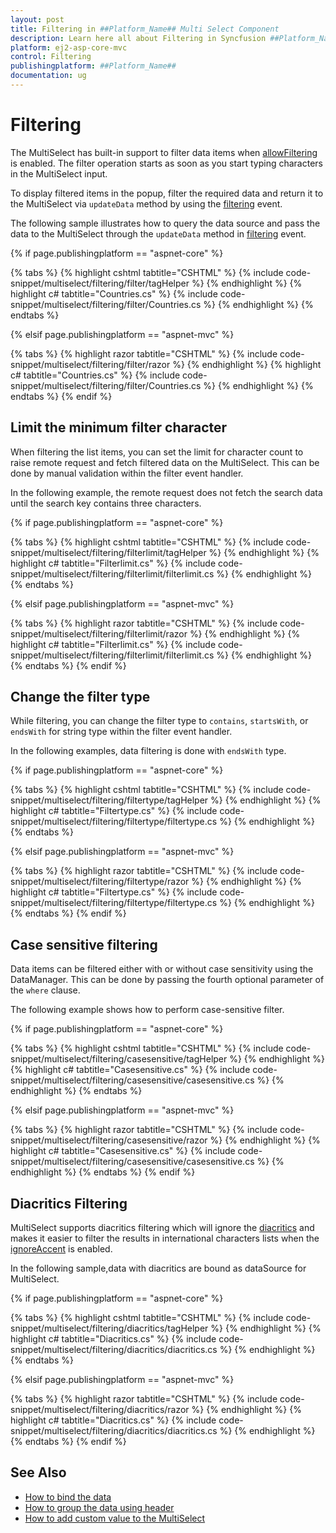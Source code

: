 ```yaml
---
layout: post
title: Filtering in ##Platform_Name## Multi Select Component
description: Learn here all about Filtering in Syncfusion ##Platform_Name## Multi Select component and more.
platform: ej2-asp-core-mvc
control: Filtering
publishingplatform: ##Platform_Name##
documentation: ug
---
```



# Filtering

The MultiSelect has built-in support to filter data items when [allowFiltering](https://help.syncfusion.com/cr/cref_files/aspnetcore-js2/Syncfusion.EJ2~Syncfusion.EJ2.DropDowns.MultiSelect~AllowFiltering.html) is enabled. The filter
operation starts as soon as you start typing characters in the MultiSelect input.

To display filtered items in the popup, filter the required data and return it to the MultiSelect
via `updateData` method by using the [filtering](https://help.syncfusion.com/cr/cref_files/aspnetcore-js2/Syncfusion.EJ2~Syncfusion.EJ2.DropDowns.MultiSelect~Filtering.html) event.

The following sample illustrates how to query the data source and pass the data to the MultiSelect
through the `updateData` method in [filtering](https://help.syncfusion.com/cr/cref_files/aspnetcore-js2/Syncfusion.EJ2~Syncfusion.EJ2.DropDowns.MultiSelect~Filtering.html) event.

{% if page.publishingplatform == "aspnet-core" %}

{% tabs %}
{% highlight cshtml tabtitle="CSHTML" %}
{% include code-snippet/multiselect/filtering/filter/tagHelper %}
{% endhighlight %}
{% highlight c# tabtitle="Countries.cs" %}
{% include code-snippet/multiselect/filtering/filter/Countries.cs %}
{% endhighlight %}
{% endtabs %}

{% elsif page.publishingplatform == "aspnet-mvc" %}

{% tabs %}
{% highlight razor tabtitle="CSHTML" %}
{% include code-snippet/multiselect/filtering/filter/razor %}
{% endhighlight %}
{% highlight c# tabtitle="Countries.cs" %}
{% include code-snippet/multiselect/filtering/filter/Countries.cs %}
{% endhighlight %}
{% endtabs %}
{% endif %}



## Limit the minimum filter character

When filtering the list items, you can set the limit for character count to raise remote request and fetch
filtered data on the MultiSelect. This can be done by manual validation within the filter event handler.

In the following example, the remote request does not fetch the search data until the search key contains three characters.

{% if page.publishingplatform == "aspnet-core" %}

{% tabs %}
{% highlight cshtml tabtitle="CSHTML" %}
{% include code-snippet/multiselect/filtering/filterlimit/tagHelper %}
{% endhighlight %}
{% highlight c# tabtitle="Filterlimit.cs" %}
{% include code-snippet/multiselect/filtering/filterlimit/filterlimit.cs %}
{% endhighlight %}
{% endtabs %}

{% elsif page.publishingplatform == "aspnet-mvc" %}

{% tabs %}
{% highlight razor tabtitle="CSHTML" %}
{% include code-snippet/multiselect/filtering/filterlimit/razor %}
{% endhighlight %}
{% highlight c# tabtitle="Filterlimit.cs" %}
{% include code-snippet/multiselect/filtering/filterlimit/filterlimit.cs %}
{% endhighlight %}
{% endtabs %}
{% endif %}



## Change the filter type

While filtering, you can change the filter type to `contains`,
`startsWith`, or `endsWith` for string type within the filter event handler.

In the following examples, data filtering is done with `endsWith` type.

{% if page.publishingplatform == "aspnet-core" %}

{% tabs %}
{% highlight cshtml tabtitle="CSHTML" %}
{% include code-snippet/multiselect/filtering/filtertype/tagHelper %}
{% endhighlight %}
{% highlight c# tabtitle="Filtertype.cs" %}
{% include code-snippet/multiselect/filtering/filtertype/filtertype.cs %}
{% endhighlight %}
{% endtabs %}

{% elsif page.publishingplatform == "aspnet-mvc" %}

{% tabs %}
{% highlight razor tabtitle="CSHTML" %}
{% include code-snippet/multiselect/filtering/filtertype/razor %}
{% endhighlight %}
{% highlight c# tabtitle="Filtertype.cs" %}
{% include code-snippet/multiselect/filtering/filtertype/filtertype.cs %}
{% endhighlight %}
{% endtabs %}
{% endif %}



## Case sensitive filtering

Data items can be filtered either with or without case sensitivity using the DataManager. This can be done
by passing the fourth optional parameter of the `where` clause.

The following example shows how to perform case-sensitive filter.

{% if page.publishingplatform == "aspnet-core" %}

{% tabs %}
{% highlight cshtml tabtitle="CSHTML" %}
{% include code-snippet/multiselect/filtering/casesensitive/tagHelper %}
{% endhighlight %}
{% highlight c# tabtitle="Casesensitive.cs" %}
{% include code-snippet/multiselect/filtering/casesensitive/casesensitive.cs %}
{% endhighlight %}
{% endtabs %}

{% elsif page.publishingplatform == "aspnet-mvc" %}

{% tabs %}
{% highlight razor tabtitle="CSHTML" %}
{% include code-snippet/multiselect/filtering/casesensitive/razor %}
{% endhighlight %}
{% highlight c# tabtitle="Casesensitive.cs" %}
{% include code-snippet/multiselect/filtering/casesensitive/casesensitive.cs %}
{% endhighlight %}
{% endtabs %}
{% endif %}



## Diacritics Filtering

MultiSelect supports diacritics filtering which will ignore the [diacritics](https://en.wikipedia.org/wiki/Diacritic) and
makes it easier to filter the results in international characters lists
when the [ignoreAccent](https://help.syncfusion.com/cr/cref_files/aspnetcore-js2/Syncfusion.EJ2~Syncfusion.EJ2.DropDowns.MultiSelect~IgnoreAccent.html) is enabled.

In the following sample,data with diacritics are bound as dataSource for MultiSelect.

{% if page.publishingplatform == "aspnet-core" %}

{% tabs %}
{% highlight cshtml tabtitle="CSHTML" %}
{% include code-snippet/multiselect/filtering/diacritics/tagHelper %}
{% endhighlight %}
{% highlight c# tabtitle="Diacritics.cs" %}
{% include code-snippet/multiselect/filtering/diacritics/diacritics.cs %}
{% endhighlight %}
{% endtabs %}

{% elsif page.publishingplatform == "aspnet-mvc" %}

{% tabs %}
{% highlight razor tabtitle="CSHTML" %}
{% include code-snippet/multiselect/filtering/diacritics/razor %}
{% endhighlight %}
{% highlight c# tabtitle="Diacritics.cs" %}
{% include code-snippet/multiselect/filtering/diacritics/diacritics.cs %}
{% endhighlight %}
{% endtabs %}
{% endif %}



## See Also

* [How to bind the data](./data-binding/)
* [How to group the data using header](./grouping/)
* [How to add custom value to the MultiSelect](./custom-value/)